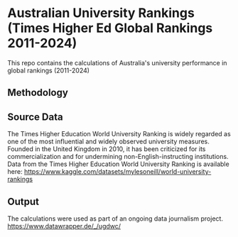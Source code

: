 # Australian University Rankings (Times Higher Ed Global Rankings 2011-2024)
This repo contains the calculations of Australia's university performance in global rankings (2011-2024)

##  Methodology
  

##  Source Data 
The Times Higher Education World University Ranking is widely regarded as one of the most influential and widely observed university measures. Founded in the United Kingdom in 2010, it has been criticized for its commercialization and for undermining non-English-instructing institutions. Data from the Times Higher Education World University Ranking is available here: https://www.kaggle.com/datasets/mylesoneill/world-university-rankings

##  Output
The calculations were used as part of an ongoing data journalism project. 
https://www.datawrapper.de/_/ugdwc/
